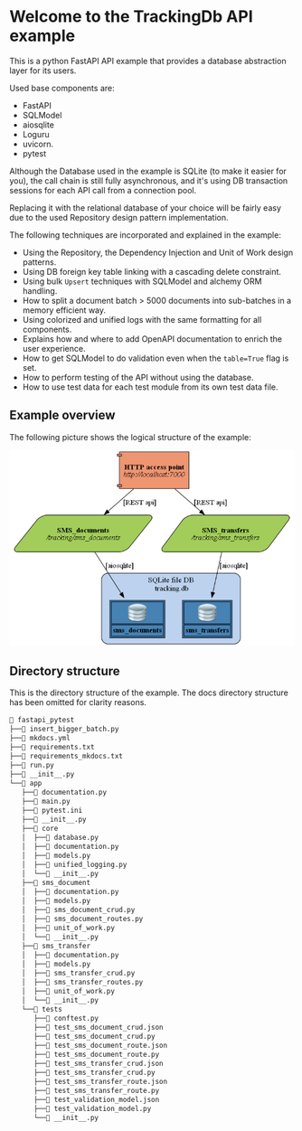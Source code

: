 # Welcome to the TrackingDb API example

This is a python FastAPI API example that provides a database abstraction
layer for its users.

Used base components are:

  * FastAPI
  * SQLModel
  * aiosqlite
  * Loguru
  * uvicorn.
  * pytest

Although the Database used in the example is SQLite (to make it easier for you), the
call chain is still fully asynchronous, and it's using DB transaction sessions
for each API call from a connection pool.

Replacing it with the relational database of your choice will be fairly
easy due to the used Repository design pattern implementation.

The following techniques are incorporated and explained in the example:

  * Using the Repository, the Dependency Injection and Unit of Work design patterns.
  * Using DB foreign key table linking with a cascading delete constraint.
  * Using bulk `Upsert` techniques with SQLModel and alchemy ORM handling.
  * How to split a document batch > 5000 documents into sub-batches in a memory efficient way.
  * Using colorized and unified logs with the same formatting for all components.
  * Explains how and where to add OpenAPI documentation to enrich the user experience.
  * How to get SQLModel to do validation even when the `table=True` flag is set.
  * How to perform testing of the API without using the database.
  * How to use test data for each test module from its own test data file.

## Example overview

The following picture shows the logical structure of the example:

![image](images/overview.png)

## Directory structure
This is the directory structure of the example. The docs directory structure has been omitted for clarity reasons.

    📂 fastapi_pytest
    ├──📃 insert_bigger_batch.py
    ├──📃 mkdocs.yml
    ├──📃 requirements.txt
    ├──📃 requirements_mkdocs.txt
    ├──📃 run.py
    ├──📃 __init__.py
    └──📂 app
       ├──📃 documentation.py
       ├──📃 main.py
       ├──📃 pytest.ini
       ├──📃 __init__.py
       ├──📂 core
       │  ├──📃 database.py
       │  ├──📃 documentation.py
       │  ├──📃 models.py
       │  ├──📃 unified_logging.py
       │  └──📃 __init__.py
       ├──📂 sms_document
       │  ├──📃 documentation.py
       │  ├──📃 models.py
       │  ├──📃 sms_document_crud.py
       │  ├──📃 sms_document_routes.py
       │  ├──📃 unit_of_work.py
       │  └──📃 __init__.py
       ├──📂 sms_transfer
       │  ├──📃 documentation.py
       │  ├──📃 models.py
       │  ├──📃 sms_transfer_crud.py
       │  ├──📃 sms_transfer_routes.py
       │  ├──📃 unit_of_work.py
       │  └──📃 __init__.py
       └──📂 tests
          ├──📃 conftest.py
          ├──📃 test_sms_document_crud.json
          ├──📃 test_sms_document_crud.py
          ├──📃 test_sms_document_route.json
          ├──📃 test_sms_document_route.py
          ├──📃 test_sms_transfer_crud.json
          ├──📃 test_sms_transfer_crud.py
          ├──📃 test_sms_transfer_route.json
          ├──📃 test_sms_transfer_route.py
          ├──📃 test_validation_model.json
          ├──📃 test_validation_model.py
          └──📃 __init__.py

